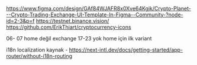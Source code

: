 https://www.figma.com/design/GAf84WJAFR8x0Xve64Kgjk/Crypto-Planet---Crypto-Trading-Exchange-UI-Template-In-Figma--Community-?node-id=2-3&p=f
https://testnet.binance.vision/
https://github.com/ErikThiart/cryptocurrency-icons

06- 07 home değil exchange
17-23 yok
home için ilk variant

i18n localization kaynak - https://next-intl.dev/docs/getting-started/app-router/without-i18n-routing
